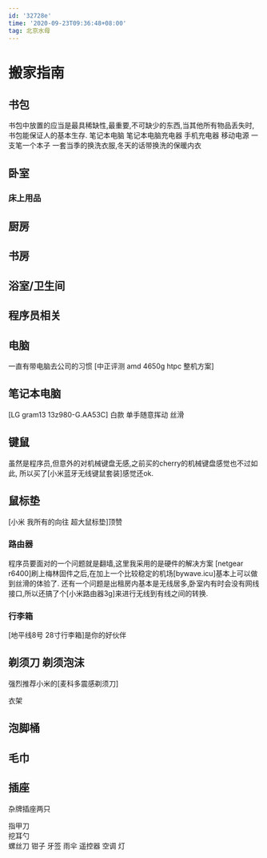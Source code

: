 ```yaml
---
id: '32728e'
time: '2020-09-23T09:36:48+08:00'
tag: 北京水母
---
```

# 搬家指南
## 书包
书包中放置的应当是最具稀缺性,最重要,不可缺少的东西,当其他所有物品丢失时,书包能保证人的基本生存.
笔记本电脑
笔记本电脑充电器
手机充电器
移动电源
一支笔一个本子
一套当季的换洗衣服,冬天的话带换洗的保暖内衣
## 卧室
### 床上用品 
## 厨房
## 书房
##  浴室/卫生间

## 程序员相关
## 电脑
一直有带电脑去公司的习惯 [中正评测 amd 4650g htpc 整机方案]

## 笔记本电脑
[LG gram13 13z980-G.AA53C] 白款 单手随意挥动 丝滑
## 键鼠
虽然是程序员,但意外的对机械键盘无感,之前买的cherry的机械键盘感觉也不过如此, 所以买了[小米蓝牙无线键鼠套装]感觉还ok.
## 鼠标垫
[小米 我所有的向往 超大鼠标垫]顶赞
### 路由器
程序员要面对的一个问题就是翻墙,这里我采用的是硬件的解决方案 [netgear r6400]刷上梅林固件之后,在加上一个比较稳定的机场[bywave.icu]基本上可以做到丝滑的体验了.
还有一个问题是出租房内基本是无线居多,卧室内有时会没有网线接口,所以还搞了个[小米路由器3g]来进行无线到有线之间的转换.
### 行李箱
[地平线8号 28寸行李箱]是你的好伙伴
## 剃须刀 剃须泡沫
强烈推荐小米的[麦科多震感剃须刀]

衣架
## 泡脚桶
## 毛巾

## 插座
杂牌插座两只

指甲刀  
挖耳勺  
螺丝刀 
钳子
牙签
雨伞
遥控器 空调 灯


